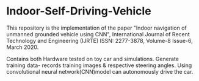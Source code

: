 # Indoor-Self-Driving-Vehicle
This repository is the implementation of the paper "Indoor navigation of unmanned grounded vehicle using CNN", International Journal of Recent Technology and Engineering (IJRTE)
ISSN: 2277-3878, Volume-8 Issue-6, March 2020.

Contains both Hardware tested on toy car and simulations. Generate training data- records training images & respective steering angles. Using convolutional neural network(CNN)model can autonomously drive the car.

